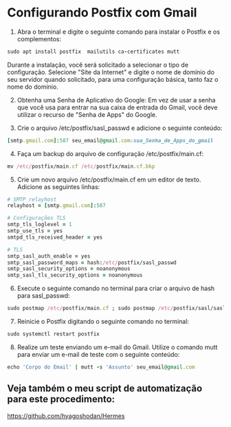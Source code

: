 # Configurando Postfix com Gmail

1. Abra o terminal e digite o seguinte comando para instalar o Postfix e os complementos:
 ```ruby
sudo apt install postfix  mailutils ca-certificates mutt
```

Durante a instalação, você será solicitado a selecionar o tipo de configuração. Selecione "Site da Internet" e digite o nome de domínio do seu servidor quando solicitado, para uma configuração básica, tanto faz o nome do dominio.

2. Obtenha uma Senha de Aplicativo do Google:
Em vez de usar a senha que você usa para entrar na sua caixa de entrada do Gmail, você deve utilizar o recurso de "Senha de Apps" do Google.

3. Crie o arquivo /etc/postfix/sasl_passwd e adicione o seguinte conteúdo:
``` ruby
[smtp.gmail.com]:587 seu_email@gmail.com:sua_Senha_de_Apps_do_gmail
```

4. Faça um backup do arquivo de configuração /etc/postfix/main.cf:
``` ruby
mv /etc/postfix/main.cf /etc/postfix/main.cf.bkp
```

5. Crie um novo arquivo /etc/postfix/main.cf em um editor de texto. Adicione as seguintes linhas:
 ```ruby
# SMTP relayhost
relayhost = [smtp.gmail.com]:587

# Configurações TLS
smtp_tls_loglevel = 1
smtp_use_tls = yes
smtpd_tls_received_header = yes

# TLS
smtp_sasl_auth_enable = yes
smtp_sasl_password_maps = hash:/etc/postfix/sasl_passwd
smtp_sasl_security_options = noanonymous
smtp_sasl_tls_security_options = noanonymous
```  

6. Execute o seguinte comando no terminal para criar o arquivo de hash para sasl_passwd:
``` ruby
sudo postmap /etc/postfix/main.cf ; sudo postmap /etc/postfix/sasl/sasl_passwd 
```

7. Reinicie o Postfix digitando o seguinte comando no terminal:
```ruby
sudo systemctl restart postfix
```
8. Realize um teste enviando um e-mail do Gmail. Utilize o comando mutt para enviar um e-mail de teste com o seguinte conteúdo:
```ruby
echo 'Corpo do Email' | mutt -s 'Assunto' seu_email@gmail.com
```

## Veja também o meu script de automatização para este procedimento:
https://github.com/hyagoshodan/Hermes
